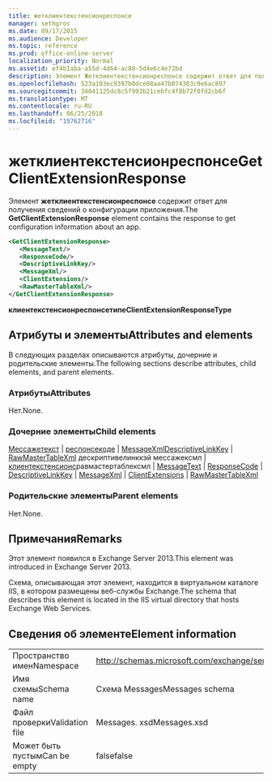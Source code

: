 ```yaml
---
title: жетклиентекстенсионреспонсе
manager: sethgros
ms.date: 09/17/2015
ms.audience: Developer
ms.topic: reference
ms.prod: office-online-server
localization_priority: Normal
ms.assetid: ef4b1aba-a55d-4d64-ac80-5d4e6c4e72bd
description: Элемент Жетклиентекстенсионреспонсе содержит ответ для получения сведений о конфигурации приложения.
ms.openlocfilehash: 523a103ec9397b0dce08aa47b074303c9e6ac897
ms.sourcegitcommit: 34041125dc8c5f993b21cebfc4f8b72f0fd2cb6f
ms.translationtype: MT
ms.contentlocale: ru-RU
ms.lasthandoff: 06/25/2018
ms.locfileid: "19762716"
---
```

# <a name="getclientextensionresponse"></a><span data-ttu-id="0c0ea-103">жетклиентекстенсионреспонсе</span><span class="sxs-lookup"><span data-stu-id="0c0ea-103">GetClientExtensionResponse</span></span>

<span data-ttu-id="0c0ea-104">Элемент **жетклиентекстенсионреспонсе** содержит ответ для получения сведений о конфигурации приложения.</span><span class="sxs-lookup"><span data-stu-id="0c0ea-104">The **GetClientExtensionResponse** element contains the response to get configuration information about an app.</span></span> 
  
```XML
<GetClientExtensionResponse>
   <MessageText/>
   <ResponseCode/>
   <DescriptiveLinkKey/>
   <MessageXml/>
   <ClientExtensions/>
   <RawMasterTableXml/>
</GetClientExtensionResponse>
```

 <span data-ttu-id="0c0ea-105">**клиентекстенсионреспонсетипе**</span><span class="sxs-lookup"><span data-stu-id="0c0ea-105">**ClientExtensionResponseType**</span></span>
## <a name="attributes-and-elements"></a><span data-ttu-id="0c0ea-106">Атрибуты и элементы</span><span class="sxs-lookup"><span data-stu-id="0c0ea-106">Attributes and elements</span></span>

<span data-ttu-id="0c0ea-107">В следующих разделах описываются атрибуты, дочерние и родительские элементы.</span><span class="sxs-lookup"><span data-stu-id="0c0ea-107">The following sections describe attributes, child elements, and parent elements.</span></span>
  
### <a name="attributes"></a><span data-ttu-id="0c0ea-108">Атрибуты</span><span class="sxs-lookup"><span data-stu-id="0c0ea-108">Attributes</span></span>

<span data-ttu-id="0c0ea-109">Нет.</span><span class="sxs-lookup"><span data-stu-id="0c0ea-109">None.</span></span>
  
### <a name="child-elements"></a><span data-ttu-id="0c0ea-110">Дочерние элементы</span><span class="sxs-lookup"><span data-stu-id="0c0ea-110">Child elements</span></span>

<span data-ttu-id="0c0ea-111">[Мессажетекст](messagetext.md) | [респонсекоде](responsecode.md) | [MessageXml](messagexml.md)[DescriptiveLinkKey](descriptivelinkkey.md) | [RawMasterTableXml](rawmastertablexml.md) дескриптивелинккэй мессажексмл | [клиентекстенсионс](clientextensions.md)равмастертаблексмл | </span><span class="sxs-lookup"><span data-stu-id="0c0ea-111">[MessageText](messagetext.md) | [ResponseCode](responsecode.md) | [DescriptiveLinkKey](descriptivelinkkey.md) | [MessageXml](messagexml.md) | [ClientExtensions](clientextensions.md) | [RawMasterTableXml](rawmastertablexml.md)</span></span>
  
### <a name="parent-elements"></a><span data-ttu-id="0c0ea-112">Родительские элементы</span><span class="sxs-lookup"><span data-stu-id="0c0ea-112">Parent elements</span></span>

<span data-ttu-id="0c0ea-113">Нет.</span><span class="sxs-lookup"><span data-stu-id="0c0ea-113">None.</span></span>
  
## <a name="remarks"></a><span data-ttu-id="0c0ea-114">Примечания</span><span class="sxs-lookup"><span data-stu-id="0c0ea-114">Remarks</span></span>

<span data-ttu-id="0c0ea-115">Этот элемент появился в Exchange Server 2013.</span><span class="sxs-lookup"><span data-stu-id="0c0ea-115">This element was introduced in Exchange Server 2013.</span></span>
  
<span data-ttu-id="0c0ea-116">Схема, описывающая этот элемент, находится в виртуальном каталоге IIS, в котором размещены веб-службы Exchange.</span><span class="sxs-lookup"><span data-stu-id="0c0ea-116">The schema that describes this element is located in the IIS virtual directory that hosts Exchange Web Services.</span></span>
  
## <a name="element-information"></a><span data-ttu-id="0c0ea-117">Сведения об элементе</span><span class="sxs-lookup"><span data-stu-id="0c0ea-117">Element information</span></span>

|||
|:-----|:-----|
|<span data-ttu-id="0c0ea-118">Пространство имен</span><span class="sxs-lookup"><span data-stu-id="0c0ea-118">Namespace</span></span>  <br/> |http://schemas.microsoft.com/exchange/services/2006/messages  <br/> |
|<span data-ttu-id="0c0ea-119">Имя схемы</span><span class="sxs-lookup"><span data-stu-id="0c0ea-119">Schema name</span></span>  <br/> |<span data-ttu-id="0c0ea-120">Схема Messages</span><span class="sxs-lookup"><span data-stu-id="0c0ea-120">Messages schema</span></span>  <br/> |
|<span data-ttu-id="0c0ea-121">Файл проверки</span><span class="sxs-lookup"><span data-stu-id="0c0ea-121">Validation file</span></span>  <br/> |<span data-ttu-id="0c0ea-122">Messages. xsd</span><span class="sxs-lookup"><span data-stu-id="0c0ea-122">Messages.xsd</span></span>  <br/> |
|<span data-ttu-id="0c0ea-123">Может быть пустым</span><span class="sxs-lookup"><span data-stu-id="0c0ea-123">Can be empty</span></span>  <br/> |<span data-ttu-id="0c0ea-124">false</span><span class="sxs-lookup"><span data-stu-id="0c0ea-124">false</span></span>  <br/> |
   

